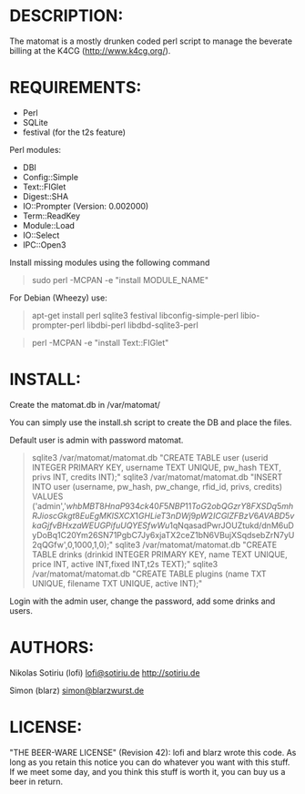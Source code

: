 DESCRIPTION:
============

The matomat is a mostly drunken coded perl script to manage the beverate billing
at the K4CG (http://www.k4cg.org/).



REQUIREMENTS:
=============

- Perl 
- SQLite
- festival (for the t2s feature)

Perl modules:
- DBI
- Config::Simple
- Text::FIGlet
- Digest::SHA
- IO::Prompter (Version: 0.002000)
- Term::ReadKey
- Module::Load
- IO::Select
- IPC::Open3

Install missing modules using the following command

> sudo perl -MCPAN -e "install MODULE_NAME"

For Debian (Wheezy) use:
> apt-get install perl sqlite3 festival libconfig-simple-perl libio-prompter-perl libdbi-perl libdbd-sqlite3-perl

> perl -MCPAN -e "install Text::FIGlet"

INSTALL:
========

Create the matomat.db in /var/matomat/

You can simply use the install.sh script to create the DB and place the files.

Default user is admin with password matomat.

> sqlite3 /var/matomat/matomat.db "CREATE TABLE user (userid INTEGER PRIMARY KEY, username TEXT UNIQUE, pw_hash TEXT, privs INT, credits INT);"
> sqlite3 /var/matomat/matomat.db "INSERT INTO user  (username, pw_hash, pw_change, rfid_id, privs, credits) VALUES ('admin','$whbMBT8HnaP934ck40F5NBP11ToG2obQGzrY8FXSDq5mhRJioscGkgt8EuEgMKlSXCX1GHLieT3nDWj9pW2ICGlZFBzV6AVABD5vkaGjfvBHxzaWEUGPifuUQYESfwWu1$qNqasadPwrJOUZtukd/dnM6uDyDoBq1C20Ym26SN71PgbC7Jy6xjaTX2ceZ1bN6VBujXSqdsebZrN7yU2qQGfw',0,1000,1,0);"
> sqlite3 /var/matomat/matomat.db "CREATE TABLE drinks (drinkid INTEGER PRIMARY KEY, name TEXT UNIQUE, price INT, active INT,fixed INT,t2s TEXT);"
> sqlite3 /var/matomat/matomat.db "CREATE TABLE plugins (name TXT UNIQUE, filename TXT UNIQUE, active INT);"

Login with the admin user, change the password, add some drinks and users.


AUTHORS:
========

Nikolas Sotiriu (lofi)
lofi@sotiriu.de
http://sotiriu.de

Simon (blarz)
simon@blarzwurst.de


LICENSE:
========

"THE BEER-WARE LICENSE" (Revision 42):
lofi and blarz wrote this code. As long as you retain this notice you
can do whatever you want with this stuff. If we meet some day, and you think
this stuff is worth it, you can buy us a beer in return. 


